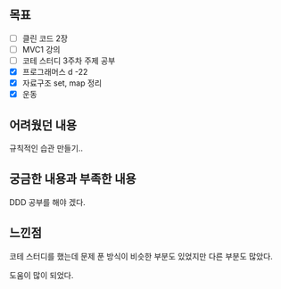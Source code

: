 ## 목표

- [ ] 클린 코드 2장
- [ ] MVC1 강의
- [ ] 코테 스터디 3주차 주제 공부
- [x] 프로그래머스 d -22
- [x] 자료구조 set, map 정리
- [x] 운동

## 어려웠던 내용

규칙적인 습관 만들기..

## 궁금한 내용과 부족한 내용

DDD 공부를 해야 겠다.

## 느낀점

코테 스터디를 했는데 문제 푼 방식이 비슷한 부분도 있었지만 다른 부분도 많았다. 

도움이 많이 되었다.
